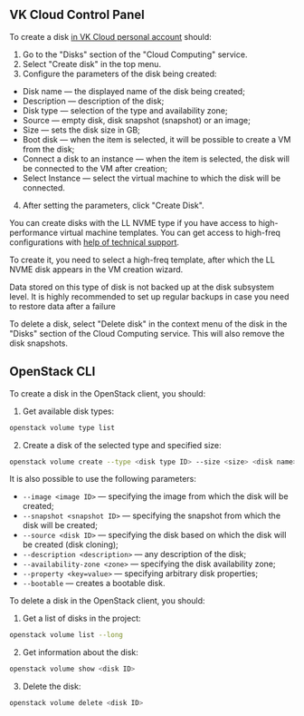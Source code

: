 ## VK Cloud Control Panel

To create a disk [in VK Cloud personal account](https://mcs.mail.ru/app/services/infra/servers/) should:

1. Go to the "Disks" section of the "Cloud Computing" service.
2. Select "Create disk" in the top menu.
3. Configure the parameters of the disk being created:

- Disk name — the displayed name of the disk being created;
- Description — description of the disk;
- Disk type — selection of the type and availability zone;
- Source — empty disk, disk snapshot (snapshot) or an image;
- Size — sets the disk size in GB;
- Boot disk — when the item is selected, it will be possible to create a VM from the disk;
- Connect a disk to an instance — when the item is selected, the disk will be connected to the VM after creation;
- Select Instance — select the virtual machine to which the disk will be connected.

4. After setting the parameters, click "Create Disk".

<info>

You can create disks with the LL NVME type if you have access to high-performance virtual machine templates. You can get access to high-freq configurations with [help of technical support](/en/contacts).

</info>

To create it, you need to select a high-freq template, after which the LL NVME disk appears in the VM creation wizard.

Data stored on this type of disk is not backed up at the disk subsystem level. It is highly recommended to set up regular backups in case you need to restore data after a failure

To delete a disk, select "Delete disk" in the context menu of the disk in the "Disks" section of the Cloud Computing service. This will also remove the disk snapshots.

## OpenStack CLI

To create a disk in the OpenStack client, you should:

1. Get available disk types:

```bash
openstack volume type list
```

2. Create a disk of the selected type and specified size:

```bash
openstack volume create --type <disk type ID> --size <size> <disk name>
```

It is also possible to use the following parameters:

- `--image <image ID>` — specifying the image from which the disk will be created;
- `--snapshot <snapshot ID>` — specifying the snapshot from which the disk will be created;
- `--source <disk ID>` — specifying the disk based on which the disk will be created (disk cloning);
- `--description <description>` — any description of the disk;
- `--availability-zone <zone>` — specifying the disk availability zone;
- `--property <key=value>` — specifying arbitrary disk properties;
- `--bootable` — creates a bootable disk.

To delete a disk in the OpenStack client, you should:

1. Get a list of disks in the project:

```bash
openstack volume list --long
```

2. Get information about the disk:

```bash
openstack volume show <disk ID>
```

3. Delete the disk:

```bash
openstack volume delete <disk ID>
```
